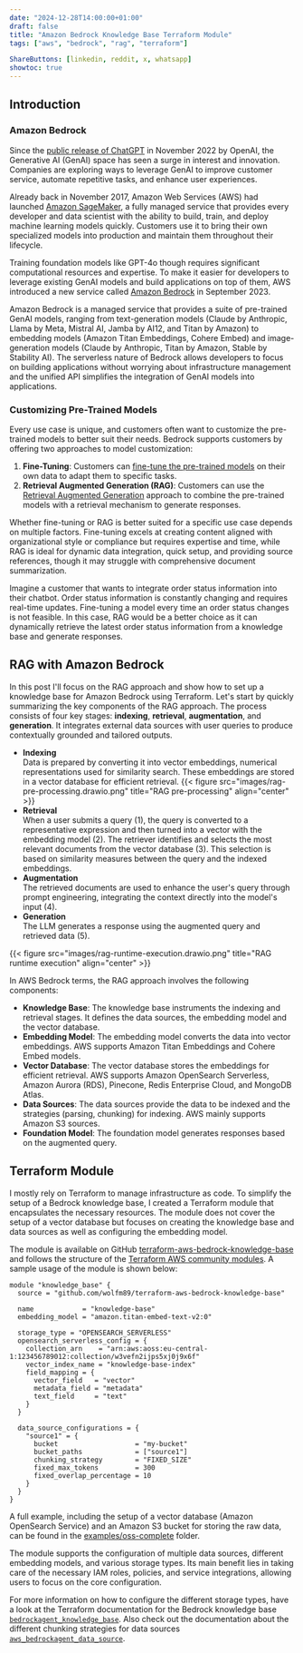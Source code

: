 ```yaml
---
date: "2024-12-28T14:00:00+01:00"
draft: false
title: "Amazon Bedrock Knowledge Base Terraform Module"
tags: ["aws", "bedrock", "rag", "terraform"]

ShareButtons: [linkedin, reddit, x, whatsapp]
showtoc: true
---
```


## Introduction

### Amazon Bedrock

Since the [public release of ChatGPT](https://openai.com/index/chatgpt/) in November 2022 by OpenAI, the Generative AI (GenAI) space has seen a surge in interest and innovation.
Companies are exploring ways to leverage GenAI to improve customer service, automate repetitive tasks, and enhance user experiences.

Already back in November 2017, Amazon Web Services (AWS) had launched [Amazon SageMaker](https://aws.amazon.com/about-aws/whats-new/2017/11/introducing-amazon-sagemaker/),
a fully managed service that provides every developer and data scientist with the ability to build, train, and deploy machine learning models quickly.
Customers use it to bring their own specialized models into production and maintain them throughout their lifecycle.

Training foundation models like GPT-4o though requires significant computational resources and expertise.
To make it easier for developers to leverage existing GenAI models and build applications on top of them,
AWS introduced a new service called [Amazon Bedrock](https://aws.amazon.com/about-aws/whats-new/2023/09/amazon-bedrock-generally-available/) in September 2023.

Amazon Bedrock is a managed service that provides a suite of pre-trained GenAI models, ranging from text-generation models
(Claude by Anthropic, Llama by Meta, Mistral AI, Jamba by AI12, and Titan by Amazon) to embedding models (Amazon Titan Embeddings, Cohere Embed)
and image-generation models (Claude by Anthropic, Titan by Amazon, Stable by Stability AI).
The serverless nature of Bedrock allows developers to focus on building applications without worrying about infrastructure management and the unified API simplifies the integration of GenAI models into applications.

### Customizing Pre-Trained Models

Every use case is unique, and customers often want to customize the pre-trained models to better suit their needs.
Bedrock supports customers by offering two approaches to model customization:

1. **Fine-Tuning**: Customers can [fine-tune the pre-trained models](https://aws.amazon.com/blogs/aws/customize-models-in-amazon-bedrock-with-your-own-data-using-fine-tuning-and-continued-pre-training/) on their own data to adapt them to specific tasks.
2. **Retrieval Augmented Generation (RAG)**: Customers can use the [Retrieval Augmented Generation](https://aws.amazon.com/blogs/machine-learning/build-an-end-to-end-rag-solution-using-knowledge-bases-for-amazon-bedrock-and-aws-cloudformation/) approach
   to combine the pre-trained models with a retrieval mechanism to generate responses.

Whether fine-tuning or RAG is better suited for a specific use case depends on multiple factors.
Fine-tuning excels at creating content aligned with organizational style or compliance but requires expertise and time,
while RAG is ideal for dynamic data integration, quick setup, and providing source references, though it may struggle with comprehensive document summarization.

Imagine a customer that wants to integrate order status information into their chatbot. Order status information is constantly changing and requires real-time updates.
Fine-tuning a model every time an order status changes is not feasible.
In this case, RAG would be a better choice as it can dynamically retrieve the latest order status information from a knowledge base and generate responses.

## RAG with Amazon Bedrock

In this post I'll focus on the RAG approach and show how to set up a knowledge base for Amazon Bedrock using Terraform.
Let's start by quickly summarizing the key components of the RAG approach. The process consists of four key stages: **indexing**, **retrieval**, **augmentation**, and **generation**.
It integrates external data sources with user queries to produce contextually grounded and tailored outputs.

- **Indexing**\
   Data is prepared by converting it into vector embeddings, numerical representations used for similarity search.
  These embeddings are stored in a vector database for efficient retrieval.
  {{< figure src="images/rag-pre-processing.drawio.png" title="RAG pre-processing" align="center" >}}
- **Retrieval**\
  When a user submits a query (1), the query is converted to a representative expression and then turned into a vector with the embedding model (2). The retriever identifies and selects the most relevant documents from the vector database (3). This selection is based on similarity measures between the query and the indexed embeddings.
- **Augmentation**\
  The retrieved documents are used to enhance the user's query through prompt engineering, integrating the context directly into the model's input (4).
- **Generation**\
  The LLM generates a response using the augmented query and retrieved data (5).

{{< figure src="images/rag-runtime-execution.drawio.png" title="RAG runtime execution" align="center" >}}

In AWS Bedrock terms, the RAG approach involves the following components:

- **Knowledge Base**: The knowledge base instruments the indexing and retrieval stages. It defines the data sources, the embedding model and the vector database.
- **Embedding Model**: The embedding model converts the data into vector embeddings. AWS supports Amazon Titan Embeddings and Cohere Embed models.
- **Vector Database**: The vector database stores the embeddings for efficient retrieval. AWS supports Amazon OpenSearch Serverless, Amazon Aurora (RDS), Pinecone, Redis Enterprise Cloud, and MongoDB Atlas.
- **Data Sources**: The data sources provide the data to be indexed and the strategies (parsing, chunking) for indexing. AWS mainly supports Amazon S3 sources.
- **Foundation Model**: The foundation model generates responses based on the augmented query.

## Terraform Module

I mostly rely on Terraform to manage infrastructure as code. To simplify the setup of a Bedrock knowledge base, I created a Terraform module that encapsulates the necessary resources.
The module does not cover the setup of a vector database but focuses on creating the knowledge base and data sources as well as configuring the embedding model.

The module is available on GitHub [terraform-aws-bedrock-knowledge-base](https://github.com/wolfm89/terraform-aws-bedrock-knowledge-base) and follows the structure of the [Terraform AWS community modules](https://github.com/terraform-aws-modules).
A sample usage of the module is shown below:

```hcl
module "knowledge_base" {
  source = "github.com/wolfm89/terraform-aws-bedrock-knowledge-base"

  name            = "knowledge-base"
  embedding_model = "amazon.titan-embed-text-v2:0"

  storage_type = "OPENSEARCH_SERVERLESS"
  opensearch_serverless_config = {
    collection_arn    = "arn:aws:aoss:eu-central-1:123456789012:collection/w3vefn2ijps5xj0j9x6f"
    vector_index_name = "knowledge-base-index"
    field_mapping = {
      vector_field   = "vector"
      metadata_field = "metadata"
      text_field     = "text"
    }
  }

  data_source_configurations = {
    "source1" = {
      bucket                   = "my-bucket"
      bucket_paths             = ["source1"]
      chunking_strategy        = "FIXED_SIZE"
      fixed_max_tokens         = 300
      fixed_overlap_percentage = 10
    }
  }
}
```

A full example, including the setup of a vector database (Amazon OpenSearch Service) and an Amazon S3 bucket for storing the raw data,
can be found in the [examples/oss-complete](https://github.com/wolfm89/terraform-aws-bedrock-knowledge-base/blob/main/examples/oss-complete/README.md) folder.

The module supports the configuration of multiple data sources, different embedding models, and various storage types.
Its main benefit lies in taking care of the necessary IAM roles, policies, and service integrations, allowing users to focus on the core configuration.

For more information on how to configure the different storage types, have a look at the Terraform documentation for the Bedrock knowledge base [`bedrockagent_knowledge_base`](https://registry.terraform.io/providers/hashicorp/aws/latest/docs/resources/bedrockagent_knowledge_base#storage_configuration-block).
Also check out the documentation about the different chunking strategies for data sources [`aws_bedrockagent_data_source`](https://registry.terraform.io/providers/hashicorp/aws/latest/docs/resources/bedrockagent_data_source#chunking_configuration-block).

